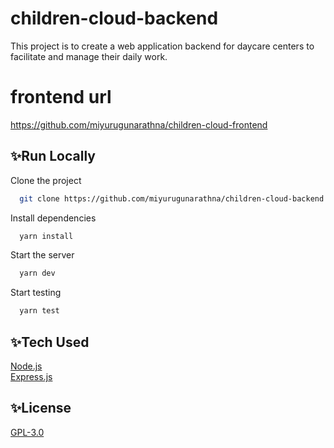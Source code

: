 # children-cloud-backend
This project is to create a web application backend for daycare centers to facilitate and manage their daily work.

# frontend url 
https://github.com/miyurugunarathna/children-cloud-frontend

## ✨Run Locally

Clone the project

```bash
  git clone https://github.com/miyurugunarathna/children-cloud-backend.git
```

Install dependencies

```bash
  yarn install
```

Start the server

```bash
  yarn dev
```

Start testing

```bash
  yarn test
```


## ✨Tech Used

[Node.js](https://nodejs.org/en/)  
[Express.js](https://expressjs.com/)  


## ✨License

[GPL-3.0](LICENSE)
